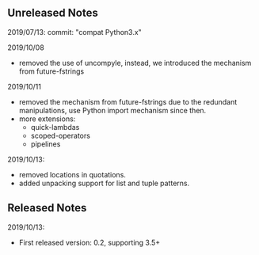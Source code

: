 Unreleased Notes
-----------------

2019/07/13:
commit: "compat Python3.x"

2019/10/08
- removed the use of uncompyle, instead, we introduced the mechanism from future-fstrings

2019/10/11
- removed the mechanism from future-fstrings due to the redundant manipulations, use Python import mechanism since then.
- more extensions:
    - quick-lambdas
    - scoped-operators
    - pipelines

2019/10/13:
- removed locations in quotations.
- added unpacking support for list and tuple patterns.


Released Notes
-----------------

2019/10/13:
- First released version: 0.2, supporting 3.5+